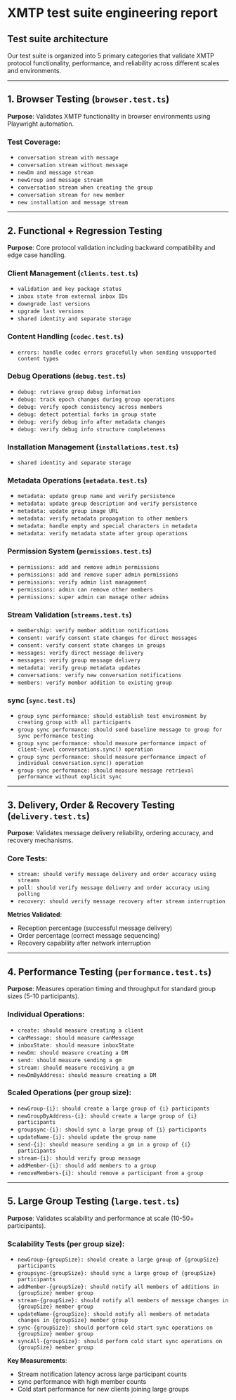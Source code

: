 # XMTP test suite engineering report

## Test suite architecture

Our test suite is organized into 5 primary categories that validate XMTP protocol functionality, performance, and reliability across different scales and environments.

---

## 1. Browser Testing (`browser.test.ts`)

**Purpose**: Validates XMTP functionality in browser environments using Playwright automation.

### Test Coverage:

- `conversation stream with message`
- `conversation stream without message`
- `newDm and message stream`
- `newGroup and message stream`
- `conversation stream when creating the group`
- `conversation stream for new member`
- `new installation and message stream`

---

## 2. Functional + Regression Testing

**Purpose**: Core protocol validation including backward compatibility and edge case handling.

### Client Management (`clients.test.ts`)

- `validation and key package status`
- `inbox state from external inbox IDs`
- `downgrade last versions`
- `upgrade last versions`
- `shared identity and separate storage`

### Content Handling (`codec.test.ts`)

- `errors: handle codec errors gracefully when sending unsupported content types`

### Debug Operations (`debug.test.ts`)

- `debug: retrieve group debug information`
- `debug: track epoch changes during group operations`
- `debug: verify epoch consistency across members`
- `debug: detect potential forks in group state`
- `debug: verify debug info after metadata changes`
- `debug: verify debug info structure completeness`

### Installation Management (`installations.test.ts`)

- `shared identity and separate storage`

### Metadata Operations (`metadata.test.ts`)

- `metadata: update group name and verify persistence`
- `metadata: update group description and verify persistence`
- `metadata: update group image URL`
- `metadata: verify metadata propagation to other members`
- `metadata: handle empty and special characters in metadata`
- `metadata: verify metadata state after group operations`

### Permission System (`permissions.test.ts`)

- `permissions: add and remove admin permissions`
- `permissions: add and remove super admin permissions`
- `permissions: verify admin list management`
- `permissions: admin can remove other members`
- `permissions: super admin can manage other admins`

### Stream Validation (`streams.test.ts`)

- `membership: verify member addition notifications`
- `consent: verify consent state changes for direct messages`
- `consent: verify consent state changes in groups`
- `messages: verify direct message delivery`
- `messages: verify group message delivery`
- `metadata: verify group metadata updates`
- `conversations: verify new conversation notifications`
- `members: verify member addition to existing group`

### sync (`sync.test.ts`)

- `group sync performance: should establish test environment by creating group with all participants`
- `group sync performance: should send baseline message to group for sync performance testing`
- `group sync performance: should measure performance impact of client-level conversations.sync() operation`
- `group sync performance: should measure performance impact of individual conversation.sync() operation`
- `group sync performance: should measure message retrieval performance without explicit sync`

---

## 3. Delivery, Order & Recovery Testing (`delivery.test.ts`)

**Purpose**: Validates message delivery reliability, ordering accuracy, and recovery mechanisms.

### Core Tests:

- `stream: should verify message delivery and order accuracy using streams`
- `poll: should verify message delivery and order accuracy using polling`
- `recovery: should verify message recovery after stream interruption`

**Metrics Validated**:

- Reception percentage (successful message delivery)
- Order percentage (correct message sequencing)
- Recovery capability after network interruption

---

## 4. Performance Testing (`performance.test.ts`)

**Purpose**: Measures operation timing and throughput for standard group sizes (5-10 participants).

### Individual Operations:

- `create: should measure creating a client`
- `canMessage: should measure canMessage`
- `inboxState: should measure inboxState`
- `newDm: should measure creating a DM`
- `send: should measure sending a gm`
- `stream: should measure receiving a gm`
- `newDmByAddress: should measure creating a DM`

### Scaled Operations (per group size):

- `newGroup-{i}: should create a large group of {i} participants`
- `newGroupByAddress-{i}: should create a large group of {i} participants`
- `groupsync-{i}: should sync a large group of {i} participants`
- `updateName-{i}: should update the group name`
- `send-{i}: should measure sending a gm in a group of {i} participants`
- `stream-{i}: should verify group message`
- `addMember-{i}: should add members to a group`
- `removeMembers-{i}: should remove a participant from a group`

---

## 5. Large Group Testing (`large.test.ts`)

**Purpose**: Validates scalability and performance at scale (10-50+ participants).

### Scalability Tests (per group size):

- `newGroup-{groupSize}: should create a large group of {groupSize} participants`
- `groupsync-{groupSize}: should sync a large group of {groupSize} participants`
- `addMember-{groupSize}: should notify all members of additions in {groupSize} member group`
- `stream-{groupSize}: should notify all members of message changes in {groupSize} member group`
- `updateName-{groupSize}: should notify all members of metadata changes in {groupSize} member group`
- `sync-{groupSize}: should perform cold start sync operations on {groupSize} member group`
- `syncAll-{groupSize}: should perform cold start sync operations on {groupSize} member group`

**Key Measurements**:

- Stream notification latency across large participant counts
- sync performance with high member counts
- Cold start performance for new clients joining large groups
